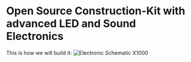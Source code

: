 # Open Source Construction-Kit with advanced LED and Sound Electronics

This is how we will build it:
![Electronic Schematic X1000](https://github.com/kraftkinder/led_animation_v1/blob/main/Elektronic-Schematic.png?raw=true)
